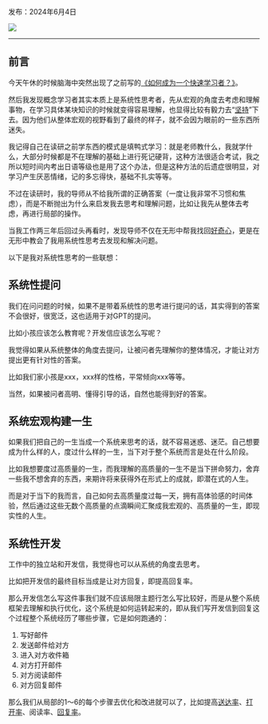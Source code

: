 发布：2024年6月4日

![](https://rolen.wiki/wp-content/uploads/2024/06/systemic-thinking.jpeg)

---

## 前言

今天午休的时候脑海中突然出现了之前写的[《如何成为一个快速学习者？》](https://rolen.wiki/how-to-become-a-fast-learner/)。

然后我发现概念学习者其实本质上是系统性思考者，先从宏观的角度去考虑和理解事物，在学习具体某块知识的时候就变得容易理解，也显得比较有毅力去“[坚持](https://rolen.wiki/persistence/)”下去。因为他们从整体宏观的视野看到了最终的样子，就不会因为眼前的一些东西所迷失。

我记得自己在读研之前学东西的模式是填鸭式学习：就是老师教什么，我就学什么，大部分时候都是不在理解的基础上进行死记硬背，这种方法很适合考试，我之所以短时间内考出日语等级也是用了这个办法，但是这种方法的后遗症很明显，对学习产生厌恶情绪，记的多忘得快，基础不扎实等等。

不过在读研时，我的导师从不给我所谓的正确答案（一度让我非常不习惯和焦虑），而是不断抛出为什么来启发我去思考和理解问题，比如让我先从整体去考虑，再进行局部的操作。

当我工作两三年后回过头再看时，发现导师不仅在无形中帮我找回[好奇心](https://rolen.wiki/curiosity/)，更是在无形中教会了我用系统性思考去发现和解决问题。

以下是我对系统性思考的一些联想：

## 系统性提问

我们在问问题的时候，如果不是带着系统性的思考进行提问的话，其实得到的答案不会很好，很宽泛，这也适用于对GPT的提问。

比如小孩应该怎么教育呢？开发信应该怎么写呢？

我觉得如果从系统整体的角度去提问，让被问者先理解你的整体情况，才能让对方提出更有针对性的答案。

比如我们家小孩是xxx，xxx样的性格，平常倾向xxx等等。

当然，如果被问者高明、懂得引导的话，自然也能得到好的答案。

## 系统宏观构建一生

如果我们把自己的一生当成一个系统来思考的话，就不容易迷惑、迷茫。自己想要成为什么样的人，度过什么样的一生，当下对于整个系统而言是处在什么阶段。

比如我想要度过高质量的一生，而我理解的高质量的一生不是当下拼命努力，舍弃一些我不想舍弃的东西，来期许将来获得外在形式上的成就，即潜在式的人生。

而是对于当下的我而言，自己如何去高质量度过每一天，拥有高体验感的时间体验，然后通过这些无数个高质量的点滴瞬间汇聚成我宏观的、高质量的一生，即现实性的人生。

## 系统性开发

工作中的独立站和开发信，我觉得也可以从系统的角度去思考。

比如把开发信的最终目标当成是让对方回复，即提高回复率。

那么开发信怎么写这件事我们就不应该局限主题行怎么写比较好，而是从整个系统框架去理解和执行优化，这个系统是如何运转起来的，即从我们写开发信到回复这个过程整个系统经历了哪些步骤，它是如何跑通的：

1. 写好邮件
2. 发送邮件给对方
3. 进入对方收件箱
4. 对方打开邮件
5. 对方阅读邮件
6. 对方回复邮件

那么我们从局部的1～6的每个步骤去优化和改进就可以了，比如提高[送达率](https://rolen.wiki/how-to-improve-email-delivery-rate/)、[打开率](https://rolen.wiki/how-to-improve-cold-email-open-rate/)、阅读率、[回复率](https://rolen.wiki/how-to-improve-cold-email-reply-rate/)。